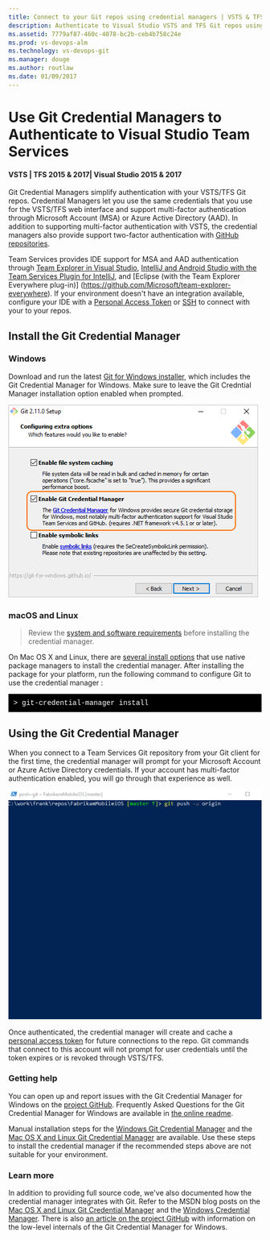 ```yaml
---
title: Connect to your Git repos using credential managers | VSTS & TFS
description: Authenticate to Visual Studio VSTS and TFS Git repos using credential managers
ms.assetid: 7779af87-460c-4078-bc2b-ceb4b758c24e
ms.prod: vs-devops-alm
ms.technology: vs-devops-git
ms.manager: douge
ms.author: routlaw
ms.date: 01/09/2017
---
```


#  Use Git Credential Managers to Authenticate to Visual Studio Team Services
#### VSTS | TFS 2015 & 2017| Visual Studio 2015 & 2017

Git Credential Managers simplify authentication with your VSTS/TFS Git repos. Credential Managers let you use the same credentials that you use for the VSTS/TFS web interface and support multi-factor authentication through Microsoft Account (MSA) or Azure Active Directory (AAD). In addition to supporting multi-factor authentication with VSTS, the credential managers also provide support two-factor authentication with [GitHub repositories](https://help.github.com/articles/about-two-factor-authentication/).

Team Services provides IDE support for MSA and AAD authentication through [Team Explorer in Visual Studio](../connect/connect-team-projects.md), [IntelliJ and Android Studio with the Team Services Plugin for IntelliJ](http://java.visualstudio.com/Docs/tools/intelliJ), and [Eclipse (with the Team Explorer Everywhere plug-in)] (https://github.com/Microsoft/team-explorer-everywhere). If your environment doesn't have an integration available, configure your IDE  with a [Personal Access Token](../accounts/use-personal-access-tokens-to-authenticate.md) or [SSH](use-ssh-keys-to-authenticate.md) to connect with your to your repos.

## Install the Git Credential Manager
 
### Windows 
Download and run the latest [Git for Windows installer](https://git-scm.com/download/win), which includes the Git Credential Manager for Windows. Make sure to leave the Git Credntial Manager installation option enabled when prompted.

   ![Select Enable Git Credential Manager during Git for Windows install](_img/install-with-gcm.png)   

### macOS and Linux

> Review the [system and software requirements](https://github.com/Microsoft/Git-Credential-Manager-for-Mac-and-Linux/blob/master/Install.md#system-requirements) before installing the credential manager.
 
On Mac OS X and Linux, there are [several install options](https://github.com/Microsoft/Git-Credential-Manager-for-Mac-and-Linux/blob/master/Install.md) that use native package managers to install the credential manager. After installing the package for your platform, run the following command to configure Git to use the credential manager :

<pre style="color:white;background-color:black;font-family:Consolas,Courier,monospace;padding:10px">
&gt; git-credential-manager install</pre>

## Using the Git Credential Manager

When you connect to a Team Services Git repository from your Git client for the first time, the credential manager will prompt for your Microsoft Account or Azure Active Directory credentials. If your account has multi-factor authentication enabled, you will go through that experience as well.

![Git Credential Manager prompting during Git pull](_img/gcm_login_prompt.gif)
   
Once authenticated, the credential manager will create and cache a [personal access token](../accounts/use-personal-access-tokens-to-authenticate.md) for future connections to the repo. Git commands that connect to this account will not prompt for user credentials until the token expires or is revoked through VSTS/TFS.

### Getting help 

You can open up and report issues with the Git Credential Manager for Windows on the [project GitHub](https://github.com/Microsoft/Git-Credential-Manager-for-Windows/issues). 
Frequently Asked Questions for the Git Credential Manager for Windows are available in [the online readme](https://github.com/Microsoft/Git-Credential-Manager-for-Windows/blob/master/Docs/Faq.md). 

Manual installation steps for the [Windows Git Credential Manager](https://github.com/Microsoft/Git-Credential-Manager-for-Windows/blob/master/README.md#manual-installation) and the [Mac OS X and Linux Git Credential Manager](https://github.com/Microsoft/Git-Credential-Manager-for-Mac-and-Linux/blob/master/Install.md#installing-on-mac-or-linux-without-a-package-manager) are available. Use these steps to install the credential manager if the recommended steps above are not suitable for your environment.

### Learn more

In addition to providing full source code, we've also documented how the credential manager integrates with Git. Refer to the MSDN blog posts on the [Mac OS X and Linux Git Credential Manager](http://blogs.msdn.com/b/visualstudioalm/archive/2015/11/18/visual-studio-team-services-git-credential-manager-for-mac-and-linux.aspx) and the 
[Windows Credential Manager](http://blogs.msdn.com/b/visualstudioalm/archive/2015/12/08/announcing-the-git-credential-manager-for-windows-1-0.aspx). There is also
[an article on the project GitHub](https://github.com/Microsoft/Git-Credential-Manager-for-Windows/wiki/How-the-Git-Credential-Managers-works) with information on the low-level internals of the Git Credential Manager for Windows.    